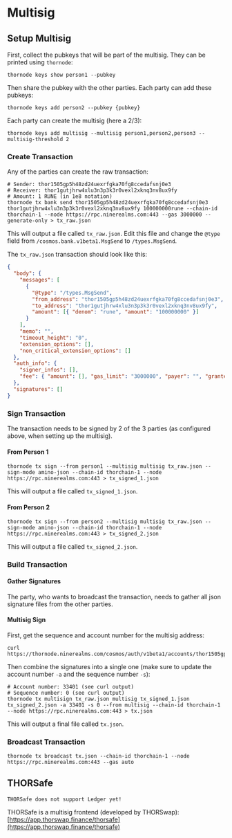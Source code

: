 # Multisig

## Setup Multisig

First, collect the pubkeys that will be part of the multisig. They can be printed using `thornode`:

```text
thornode keys show person1 --pubkey
```

Then share the pubkey with the other parties. Each party can add these pubkeys:

```text
thornode keys add person2 --pubkey {pubkey}
```

Each party can create the multisig (here a 2/3):

```text
thornode keys add multisig --multisig person1,person2,person3 --multisig-threshold 2
```

### Create Transaction

Any of the parties can create the raw transaction:

```text
# Sender: thor1505gp5h48zd24uexrfgka70fg8ccedafsnj0e3
# Receiver: thor1gutjhrw4xlu3n3p3k3r0vexl2xknq3nv8ux9fy
# Amount: 1 RUNE (in 1e8 notation)
thornode tx bank send thor1505gp5h48zd24uexrfgka70fg8ccedafsnj0e3 thor1gutjhrw4xlu3n3p3k3r0vexl2xknq3nv8ux9fy 100000000rune --chain-id thorchain-1 --node https://rpc.ninerealms.com:443 --gas 3000000 --generate-only > tx_raw.json
```

This will output a file called `tx_raw.json`. Edit this file and change the `@type` field from `/cosmos.bank.v1beta1.MsgSend` to `/types.MsgSend`.

The `tx_raw.json` transaction should look like this:

```json
{
  "body": {
    "messages": [
      {
        "@type": "/types.MsgSend",
        "from_address": "thor1505gp5h48zd24uexrfgka70fg8ccedafsnj0e3",
        "to_address": "thor1gutjhrw4xlu3n3p3k3r0vexl2xknq3nv8ux9fy",
        "amount": [{ "denom": "rune", "amount": "100000000" }]
      }
    ],
    "memo": "",
    "timeout_height": "0",
    "extension_options": [],
    "non_critical_extension_options": []
  },
  "auth_info": {
    "signer_infos": [],
    "fee": { "amount": [], "gas_limit": "3000000", "payer": "", "granter": "" }
  },
  "signatures": []
}
```

### Sign Transaction

The transaction needs to be signed by 2 of the 3 parties (as configured above, when setting up the multisig).

#### From Person 1

```text
thornode tx sign --from person1 --multisig multisig tx_raw.json --sign-mode amino-json --chain-id thorchain-1 --node https://rpc.ninerealms.com:443 > tx_signed_1.json
```

This will output a file called `tx_signed_1.json`.

#### From Person 2

```text
thornode tx sign --from person2 --multisig multisig tx_raw.json --sign-mode amino-json --chain-id thorchain-1 --node https://rpc.ninerealms.com:443 > tx_signed_2.json
```

This will output a file called `tx_signed_2.json`.

### Build Transaction

#### Gather Signatures

The party, who wants to broadcast the transaction, needs to gather all json signature files from the other parties.

#### Multisig Sign

First, get the sequence and account number for the multisig address:

```text
curl https://thornode.ninerealms.com/cosmos/auth/v1beta1/accounts/thor1505gp5h48zd24uexrfgka70fg8ccedafsnj0e3
```

Then combine the signatures into a single one (make sure to update the account number `-a` and the sequence number `-s`):

```text
# Account number: 33401 (see curl output)
# Sequence number: 0 (see curl output)
thornode tx multisign tx_raw.json multisig tx_signed_1.json tx_signed_2.json -a 33401 -s 0 --from multisig --chain-id thorchain-1 --node https://rpc.ninerealms.com:443 > tx.json
```

This will output a final file called `tx.json`.

### Broadcast Transaction

```text
thornode tx broadcast tx.json --chain-id thorchain-1 --node https://rpc.ninerealms.com:443 --gas auto
```

## THORSafe

```admonish info
THORSafe does not support Ledger yet!
```

THORSafe is a multisig frontend (developed by THORSwap): [https://app.thorswap.finance/thorsafe](https://app.thorswap.finance/thorsafe)

